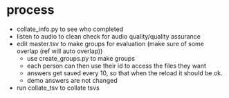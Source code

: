 # process

+ collate\_info.py to see who completed
+ listen to audio to clean check for audio quality/quality assurance
+ edit master.tsv to make groups for evaluation (make sure of some overlap (ref will auto overlap))
  + use create\_groups.py to make groups
  + each person can then use their id to access the files they want
  + answers get saved every 10, so that when the reload it should be ok.
  + demo answers are not changed
+ run collate\_tsv to collate tsvs

